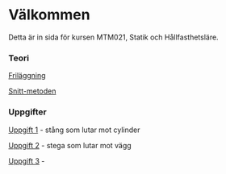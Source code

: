 
# Välkommen

Detta är in sida för kursen MTM021, Statik och Hållfasthetsläre.

### Teori
[Friläggning](/uppgift1/)

[Snitt-metoden](/uppgift2/)

### Uppgifter
[Uppgift 1](uppgift1/) - stång som lutar mot cylinder

[Uppgift 2](uppgift2/) - stega som lutar mot vägg

[Uppgift 3](uppgift3/) -